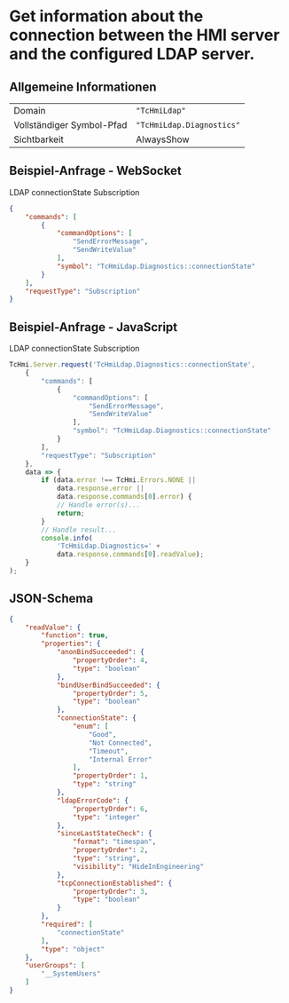 # Get information about the connection between the HMI server and the configured LDAP server.

## Allgemeine Informationen

|  |  |
| - | - |
| Domain | `"TcHmiLdap"` |
| Vollständiger Symbol-Pfad | `"TcHmiLdap.Diagnostics"` |
| Sichtbarkeit | AlwaysShow |

## Beispiel-Anfrage - WebSocket

LDAP connectionState Subscription
```json
{
    "commands": [
        {
            "commandOptions": [
                "SendErrorMessage",
                "SendWriteValue"
            ],
            "symbol": "TcHmiLdap.Diagnostics::connectionState"
        }
    ],
    "requestType": "Subscription"
}
```

## Beispiel-Anfrage - JavaScript

LDAP connectionState Subscription
```javascript
TcHmi.Server.request('TcHmiLdap.Diagnostics::connectionState',
    {
        "commands": [
            {
                "commandOptions": [
                    "SendErrorMessage",
                    "SendWriteValue"
                ],
                "symbol": "TcHmiLdap.Diagnostics::connectionState"
            }
        ],
        "requestType": "Subscription"
    },
    data => {
        if (data.error !== TcHmi.Errors.NONE ||
            data.response.error ||
            data.response.commands[0].error) {
            // Handle error(s)...
            return;
        }
        // Handle result...
        console.info(
            'TcHmiLdap.Diagnostics=' +
            data.response.commands[0].readValue);
    }
);
```

## JSON-Schema

```json
{
    "readValue": {
        "function": true,
        "properties": {
            "anonBindSucceeded": {
                "propertyOrder": 4,
                "type": "boolean"
            },
            "bindUserBindSucceeded": {
                "propertyOrder": 5,
                "type": "boolean"
            },
            "connectionState": {
                "enum": [
                    "Good",
                    "Not Connected",
                    "Timeout",
                    "Internal Error"
                ],
                "propertyOrder": 1,
                "type": "string"
            },
            "ldapErrorCode": {
                "propertyOrder": 6,
                "type": "integer"
            },
            "sinceLastStateCheck": {
                "format": "timespan",
                "propertyOrder": 2,
                "type": "string",
                "visibility": "HideInEngineering"
            },
            "tcpConnectionEstablished": {
                "propertyOrder": 3,
                "type": "boolean"
            }
        },
        "required": [
            "connectionState"
        ],
        "type": "object"
    },
    "userGroups": [
        "__SystemUsers"
    ]
}
```
